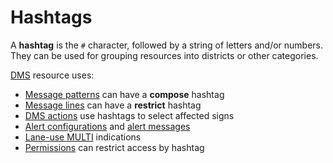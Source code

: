 # Hashtags

A **hashtag** is the `#` character, followed by a string of letters and/or
numbers.  They can be used for grouping resources into districts or other
categories.

[DMS] resource uses:

- [Message patterns] can have a **compose** hashtag
- [Message lines] can have a **restrict** hashtag
- [DMS actions] use hashtags to select affected signs
- [Alert configurations] and [alert messages]
- [Lane-use MULTI] indications
- [Permissions] can restrict access by hashtag


[alert configurations]: alert.html#dms-hashtags
[alert messages]: alert.html#alert-messages
[DMS]: dms.html
[DMS actions]: action_plans.html#dms-actions
[lane-use MULTI]: lcs.html#lane-use-multi
[message lines]: message_patterns.html#message-lines
[message patterns]: message_patterns.html
[permissions]: permissions.html